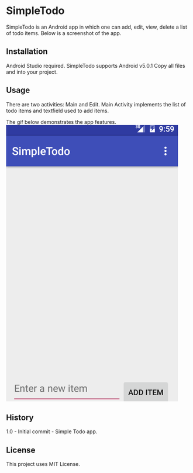 # SimpleTodo

SimpleTodo is an Android app in which one can add, edit, view, delete a list of todo items. Below is a screenshot of the app.

## Installation
Android Studio required. SimpleTodo supports Android v5.0.1
Copy all files and into your project.

## Usage
There are two activities: Main and Edit. Main Activity implements the list of todo items and textfield used to add items. 

The gif below demonstrates the app features.
![Alt Text](https://github.com/opmaominc/Simple-To-Do/blob/master/app/src/main/res/gifdemo/SimpleTodo.gif)

## History
1.0 - Initial commit - Simple Todo app.

## License
This project uses MIT License.
